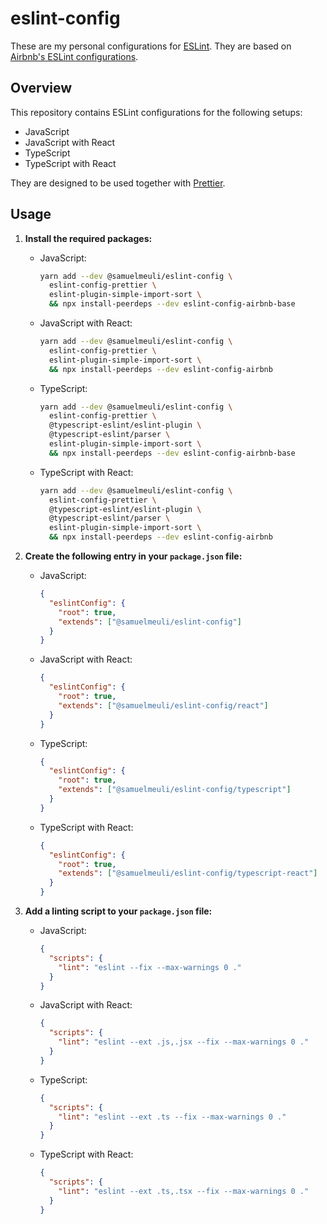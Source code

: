 # eslint-config

These are my personal configurations for [ESLint](https://github.com/eslint/eslint). They are based on [Airbnb's ESLint configurations](https://github.com/airbnb/javascript).

## Overview

This repository contains ESLint configurations for the following setups:

- JavaScript
- JavaScript with React
- TypeScript
- TypeScript with React

They are designed to be used together with [Prettier](https://github.com/prettier/prettier).

## Usage

1. **Install the required packages:**

   - JavaScript:

     ```sh
     yarn add --dev @samuelmeuli/eslint-config \
       eslint-config-prettier \
       eslint-plugin-simple-import-sort \
       && npx install-peerdeps --dev eslint-config-airbnb-base
     ```

   - JavaScript with React:

     ```sh
     yarn add --dev @samuelmeuli/eslint-config \
       eslint-config-prettier \
       eslint-plugin-simple-import-sort \
       && npx install-peerdeps --dev eslint-config-airbnb
     ```

   - TypeScript:

     ```sh
     yarn add --dev @samuelmeuli/eslint-config \
       eslint-config-prettier \
       @typescript-eslint/eslint-plugin \
       @typescript-eslint/parser \
       eslint-plugin-simple-import-sort \
       && npx install-peerdeps --dev eslint-config-airbnb-base
     ```

   - TypeScript with React:

     ```sh
     yarn add --dev @samuelmeuli/eslint-config \
       eslint-config-prettier \
       @typescript-eslint/eslint-plugin \
       @typescript-eslint/parser \
       eslint-plugin-simple-import-sort \
       && npx install-peerdeps --dev eslint-config-airbnb
     ```

2. **Create the following entry in your `package.json` file:**

   - JavaScript:

     ```json
     {
       "eslintConfig": {
         "root": true,
         "extends": ["@samuelmeuli/eslint-config"]
       }
     }
     ```

   - JavaScript with React:

     ```json
     {
       "eslintConfig": {
         "root": true,
         "extends": ["@samuelmeuli/eslint-config/react"]
       }
     }
     ```

   - TypeScript:

     ```json
     {
       "eslintConfig": {
         "root": true,
         "extends": ["@samuelmeuli/eslint-config/typescript"]
       }
     }
     ```

   - TypeScript with React:

     ```json
     {
       "eslintConfig": {
         "root": true,
         "extends": ["@samuelmeuli/eslint-config/typescript-react"]
       }
     }
     ```

3. **Add a linting script to your `package.json` file:**

   - JavaScript:

     ```json
     {
       "scripts": {
         "lint": "eslint --fix --max-warnings 0 ."
       }
     }
     ```

   - JavaScript with React:

     ```json
     {
       "scripts": {
         "lint": "eslint --ext .js,.jsx --fix --max-warnings 0 ."
       }
     }
     ```

   - TypeScript:

     ```json
     {
       "scripts": {
         "lint": "eslint --ext .ts --fix --max-warnings 0 ."
       }
     }
     ```

   - TypeScript with React:

     ```json
     {
       "scripts": {
         "lint": "eslint --ext .ts,.tsx --fix --max-warnings 0 ."
       }
     }
     ```
